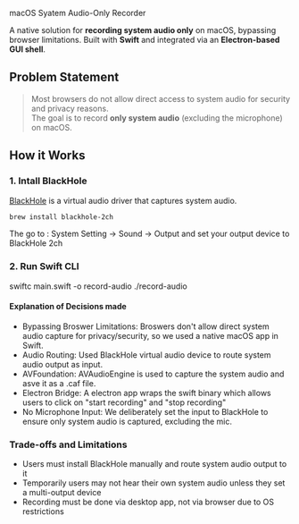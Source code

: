 macOS Syatem Audio-Only Recorder

A native solution for **recording system audio only** on macOS, bypassing browser limitations. Built with **Swift** and integrated via an **Electron-based GUI shell**.

## Problem Statement

> Most browsers do not allow direct access to system audio for security and privacy reasons.  
> The goal is to record **only system audio** (excluding the microphone) on macOS.
>

## How it Works

### 1. Intall BlackHole
[BlackHole](https://github.com/ExistentialAudio/BlackHole) is a virtual audio driver that captures system audio.

```bash
brew install blackhole-2ch
```
The go to :
  System Setting -> Sound -> Output        and set your output device to BlackHole 2ch


### 2. Run Swift CLI
swiftc main.swift -o record-audio
./record-audio





#### Explanation of Decisions made

 - Bypassing Broswer Limitations: Broswers don't allow direct system audio capture for privacy/security, so we used a native macOS app in Swift.
 - Audio Routing: Used BlackHole virtual audio device to route system audio output as input.
 - AVFoundation: AVAudioEngine is used to capture the system audio and asve it as a .caf file.
 - Electron Bridge: A electron app wraps the swift binary which allows users to click on "start recording" and "stop recording"
 - No Microphone Input: We deliberately set the input to BlackHole to ensure only system audio is captured, excluding the mic.

### Trade-offs and Limitations

- Users must install BlackHole manually and route system audio output to it
- Temporarily users may not hear their own system audio unless they set a multi-output device
- Recording must be done via desktop app, not via browser due to OS restrictions

